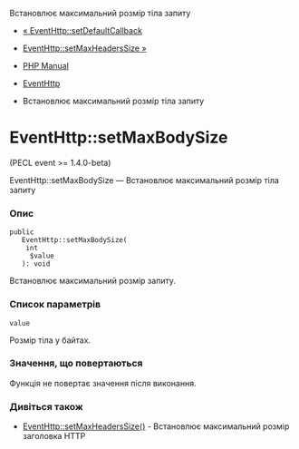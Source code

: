 Встановлює максимальний розмір тіла запиту

-   [« EventHttp::setDefaultCallback](eventhttp.setdefaultcallback.md)
    
-   [EventHttp::setMaxHeadersSize »](eventhttp.setmaxheaderssize.md)
    
-   [PHP Manual](index.md)
    
-   [EventHttp](class.eventhttp.md)
    
-   Встановлює максимальний розмір тіла запиту
    

# EventHttp::setMaxBodySize

(PECL event >= 1.4.0-beta)

EventHttp::setMaxBodySize — Встановлює максимальний розмір тіла запиту

### Опис

```methodsynopsis
public
   EventHttp::setMaxBodySize(
    int
     $value
   ): void
```

Встановлює максимальний розмір запиту.

### Список параметрів

`value`

Розмір тіла у байтах.

### Значення, що повертаються

Функція не повертає значення після виконання.

### Дивіться також

-   [EventHttp::setMaxHeadersSize()](eventhttp.setmaxheaderssize.md) - Встановлює максимальний розмір заголовка HTTP